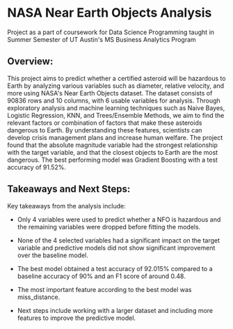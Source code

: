 # NASA Near Earth Objects Analysis

Project as a part of coursework for Data Science Programming taught in Summer Semester of UT Austin's MS Business Analytics Program 

## Overview:
This project aims to predict whether a certified asteroid will be hazardous to Earth by analyzing various variables such as diameter, relative velocity, and more using NASA's Near Earth Objects dataset. The dataset consists of 90836 rows and 10 columns, with 6 usable variables for analysis. Through exploratory analysis and machine learning techniques such as Naive Bayes, Logistic Regression, KNN, and Trees/Ensemble Methods, we aim to find the relevant factors or combination of factors that make these asteroids dangerous to Earth. By understanding these features, scientists can develop crisis management plans and increase human welfare. The project found that the absolute magnitude variable had the strongest relationship with the target variable, and that the closest objects to Earth are the most dangerous. The best performing model was Gradient Boosting with a test accuracy of 91.52%.

## Takeaways and Next Steps:

Key takeaways from the analysis include:

* Only 4 variables were used to predict whether a NFO is hazardous and the remaining variables were dropped before fitting the models.

* None of the 4 selected variables had a significant impact on the target variable and predictive models did not show significant improvement over the baseline model.

* The best model obtained a test accuracy of 92.015% compared to a baseline accuracy of 90% and an F1 score of around 0.48.

* The most important feature according to the best model was miss_distance.

* Next steps include working with a larger dataset and including more features to improve the predictive model.
